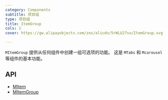 ```yaml
---
category: Components
subtitle: 项目组
type: 项目组
title: ItemGroup
cols: 1
cover: https://gw.alipayobjects.com/zos/alicdn/5rWLU27so/ItemGroup.svg

---
```


`MItemGroup` 提供从任何组件中创建一组可选项的功能。 这是 `MTabs` 和 `Mcarousel` 等组件的基本功能。

## API

- [MItem](/docs/api/MItem)
- [MItemGroup](/docs/api/MItemGroup)
